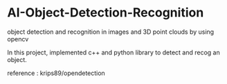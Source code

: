 # AI-Object-Detection-Recognition
object detection and recognition in images and 3D point clouds by using opencv

In this project, implemented c++ and python library to detect and recog an object.

reference : krips89/opendetection

